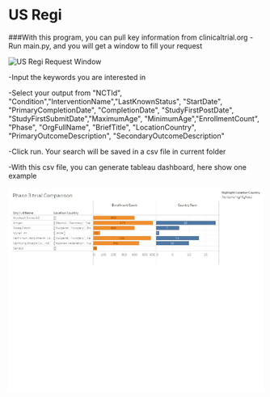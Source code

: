 # US Regi
###With this program, you can pull key information from clinicaltrial.org
-Run main.py, and you will get a window to fill your request

![US Regi Request Window](http://url/to/img.png)

-Input the keywords you are interested in

-Select your output from "NCTId", "Condition","InterventionName","LastKnownStatus", "StartDate", "PrimaryCompletionDate", "CompletionDate", "StudyFirstPostDate", "StudyFirstSubmitDate","MaximumAge", "MinimumAge","EnrollmentCount", "Phase", "OrgFullName", "BriefTitle", "LocationCountry", "PrimaryOutcomeDescription", "SecondaryOutcomeDescription"

-Click run. Your search will be saved in a csv file in current folder

-With this csv file, you can generate tableau dashboard, here show one example

![Tableau Dashboard Example](https://github.com/HanjunHeatherLi/USclinicalTrials/blob/main/png/Dashboard_1.jpg)
